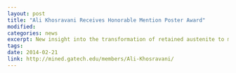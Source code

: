 ```yaml
---
layout: post
title: "Ali Khosravani Receives Honorable Mention Poster Award"
modified: 
categories: news
excerpt: New insight into the transformation of retained austenite to martensite in dual phase steel. A Collaborative Approach to Meeting the Materials Genome Initiative symposium, Georgia Institute of Technology, Atlanta, GA.
tags: 
date: 2014-02-21
link: http://mined.gatech.edu/members/Ali-Khosravani/
---
```

